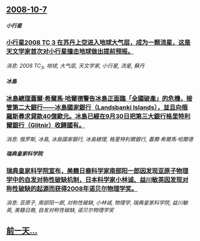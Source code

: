 ## [2008-10-7](/news/2008/10/7/index.md)

##### 小行星
### [小行星2008 TC 3 在苏丹上空进入地球大气层，成为一颗流星，这是天文学家首次对小行星撞击地球做出提前预报。](/news/2008/10/7/小行星2008-TC-3-在苏丹上空进入地球大气层-成为一颗流星-这是天文学家首次对小行星撞击地球做出提前预报.md)
_消息: 2008 TC<sub>3</sub>, 地球, 大气层, 天文学家, 小行星, 流星, 蘇丹_

##### 冰島
### [冰島總理蓋爾·希爾馬·哈爾德警告冰島正面臨「全國破產」的危機，接管第二大銀行——冰島國家銀行（Landsbanki Islands），並且向俄羅斯尋求貸款40億歐元。冰島已經在9月30日把第三大銀行格里特利爾銀行（Glitnir）收歸國有。](/news/2008/10/7/冰島總理蓋爾-希爾馬-哈爾德警告冰島正面臨-全國破產-的危機-接管第二大銀行-冰島國家銀行-Landsbanki-Is.md)
_消息: 俄罗斯, 冰島, 冰島國家銀行, 冰島總理, 格里特利爾銀行, 蓋爾·希爾馬·哈爾德_

##### 瑞典皇家科学院
### [瑞典皇家科学院宣布，美籍日裔科学家南部阳一郎因发现亚原子物理学中的自发对称性破缺机制，日本科学家小林诚、益川敏英因发现对称性破缺的起源而获得2008年诺贝尔物理学奖。](/news/2008/10/7/瑞典皇家科学院宣布-美籍日裔科学家南部阳一郎因发现亚原子物理学中的自发对称性破缺机制-日本科学家小林诚-益川敏英因发现对.md)
_消息: 亚原子, 南部阳一郎, 对称性破缺, 小林诚, 物理学, 瑞典皇家科学院, 益川敏英, 美籍日裔, 自发对称性破缺, 诺贝尔物理学奖_

## [前一天...](/news/2008/10/6/index.md)

